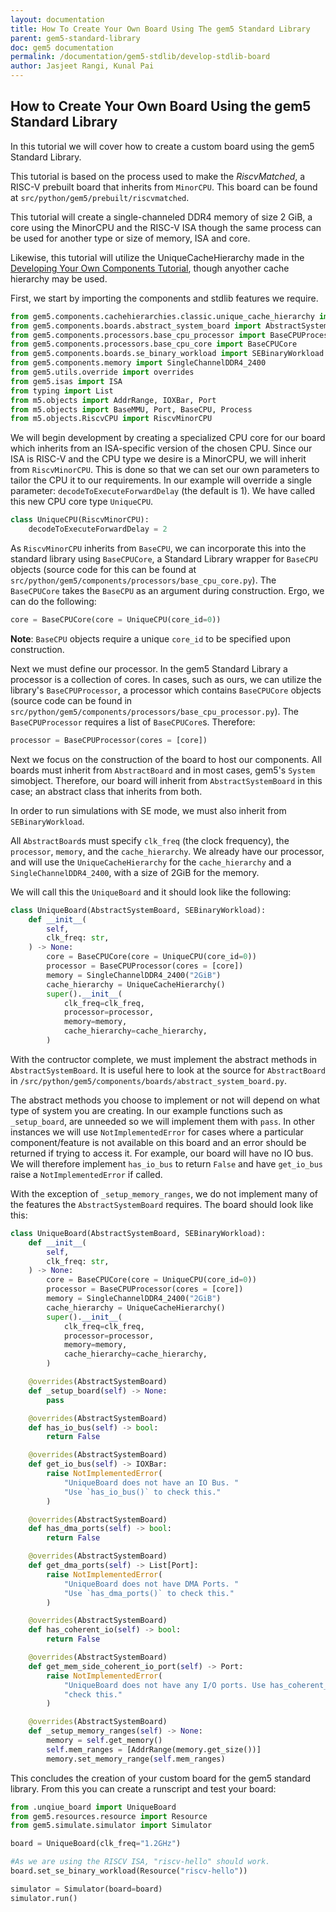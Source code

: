 ```yaml
---
layout: documentation
title: How To Create Your Own Board Using The gem5 Standard Library
parent: gem5-standard-library
doc: gem5 documentation
permalink: /documentation/gem5-stdlib/develop-stdlib-board
author: Jasjeet Rangi, Kunal Pai
---
```


## How to Create Your Own Board Using the gem5 Standard Library

In this tutorial we will cover how to create a custom  board using the gem5 Standard Library.


This tutorial is based on the process used to make the _RiscvMatched_, a RISC-V prebuilt board that inherits from `MinorCPU`. This board can be found at `src/python/gem5/prebuilt/riscvmatched`.

This tutorial will create a single-channeled DDR4 memory of size 2 GiB, a core using the MinorCPU and the RISC-V ISA though the same process can be used for another type or size of memory, ISA and core.

Likewise, this tutorial will utilize the UniqueCacheHierarchy made in the [Developing Your Own Components Tutorial](https://www.gem5.org/documentation/gem5-stdlib/develop-own-components-tutorial), though anyother cache hierarchy may be used.

First, we start by importing the components and stdlib features we require.

``` python
from gem5.components.cachehierarchies.classic.unique_cache_hierarchy import UniqueCacheHierarchy
from gem5.components.boards.abstract_system_board import AbstractSystemBoard
from gem5.components.processors.base_cpu_processor import BaseCPUProcessor
from gem5.components.processors.base_cpu_core import BaseCPUCore
from gem5.components.boards.se_binary_workload import SEBinaryWorkload
from gem5.components.memory import SingleChannelDDR4_2400
from gem5.utils.override import overrides
from gem5.isas import ISA
from typing import List
from m5.objects import AddrRange, IOXBar, Port
from m5.objects import BaseMMU, Port, BaseCPU, Process
from m5.objects.RiscvCPU import RiscvMinorCPU
```

We will begin development by creating a specialized CPU core for our board which inherits from an ISA-specific version of the chosen CPU.
Since our ISA is RISC-V and the CPU type we desire is a MinorCPU, we will inherit from `RiscvMinorCPU`.
This is done so that we can set our own parameters to tailor the CPU it to our requirements.
In our example will override a single parameter:  `decodeToExecuteForwardDelay` (the default is 1).
We have called this new CPU core type `UniqueCPU`.


``` python
class UniqueCPU(RiscvMinorCPU):
    decodeToExecuteForwardDelay = 2
```

As `RiscvMinorCPU` inherits from `BaseCPU`, we can incorporate this into the standard library using `BaseCPUCore`, a Standard Library wrapper for `BaseCPU` objects (source code for this can be found at `src/python/gem5/components/processors/base_cpu_core.py`).
The `BaseCPUCore` takes the `BaseCPU` as an argument during construction.
Ergo, we can do the following:

```python
core = BaseCPUCore(core = UniqueCPU(core_id=0))
```

**Note**: `BaseCPU` objects require a unique `core_id` to be specified upon construction.

Next we must define our processor.
In the gem5 Standard Library a processor is a collection of cores.
In cases, such as ours, we can utilize the library's `BaseCPUProcessor`, a processor which contains `BaseCPUCore` objects (source code can be found in `src/python/gem5/components/processors/base_cpu_processor.py`).
The `BaseCPUProcessor` requires a list of `BaseCPUCore`s.
Therefore:

```python
processor = BaseCPUProcessor(cores = [core])
```

Next we focus on the construction of the board to host our components.
All boards must inherit from `AbstractBoard` and in most cases, gem5's `System` simobject.
Therefore, our board will inherit from `AbstractSystemBoard` in this case; an abstract class that inherits from both.

In order to run simulations with SE mode, we must also inherit from `SEBinaryWorkload`.

All `AbstractBoard`s must specify `clk_freq` (the clock frequency), the `processor`, `memory`, and the `cache_hierarchy`.
We already have our processor, and will use the `UniqueCacheHierarchy` for the `cache_hierarchy` and a `SingleChannelDDR4_2400`, with a size of 2GiB for the memory.

We will call this the `UniqueBoard` and it should look like the following:

``` python
class UniqueBoard(AbstractSystemBoard, SEBinaryWorkload):
    def __init__(
        self,
        clk_freq: str,
    ) -> None:
        core = BaseCPUCore(core = UniqueCPU(core_id=0))
        processor = BaseCPUProcessor(cores = [core])
        memory = SingleChannelDDR4_2400("2GiB")
        cache_hierarchy = UniqueCacheHierarchy()
        super().__init__(
            clk_freq=clk_freq,
            processor=processor,
            memory=memory,
            cache_hierarchy=cache_hierarchy,
        )
```

With the contructor complete, we must implement the abstract methods in `AbstractSystemBoard`.
It is useful here to look at the source for `AbstractBoard` in `/src/python/gem5/components/boards/abstract_system_board.py`.

The abstract methods you choose to implement or not will depend on what type of system you are creating.
In our example functions such as `_setup_board`, are unneeded so we will implement them with `pass`.
In other instances we will use `NotImplementedError` for cases where a particular component/feature is not available on this board and an error should be returned if trying to access it.
For example, our board will have no IO bus.
We will therefore implement `has_io_bus` to return `False` and have `get_io_bus` raise a `NotImplementedError` if called.

With the exception of `_setup_memory_ranges`, we do not implement many of the features the `AbstractSystemBoard` requires. The board should look like this:

``` python
class UniqueBoard(AbstractSystemBoard, SEBinaryWorkload):
    def __init__(
        self,
        clk_freq: str,
    ) -> None:
        core = BaseCPUCore(core = UniqueCPU(core_id=0))
        processor = BaseCPUProcessor(cores = [core])
        memory = SingleChannelDDR4_2400("2GiB")
        cache_hierarchy = UniqueCacheHierarchy()
        super().__init__(
            clk_freq=clk_freq,
            processor=processor,
            memory=memory,
            cache_hierarchy=cache_hierarchy,
        )

    @overrides(AbstractSystemBoard)
    def _setup_board(self) -> None:
        pass

    @overrides(AbstractSystemBoard)
    def has_io_bus(self) -> bool:
        return False

    @overrides(AbstractSystemBoard)
    def get_io_bus(self) -> IOXBar:
        raise NotImplementedError(
            "UniqueBoard does not have an IO Bus. "
            "Use `has_io_bus()` to check this."
        )

    @overrides(AbstractSystemBoard)
    def has_dma_ports(self) -> bool:
        return False

    @overrides(AbstractSystemBoard)
    def get_dma_ports(self) -> List[Port]:
        raise NotImplementedError(
            "UniqueBoard does not have DMA Ports. "
            "Use `has_dma_ports()` to check this."
        )

    @overrides(AbstractSystemBoard)
    def has_coherent_io(self) -> bool:
        return False

    @overrides(AbstractSystemBoard)
    def get_mem_side_coherent_io_port(self) -> Port:
        raise NotImplementedError(
            "UniqueBoard does not have any I/O ports. Use has_coherent_io to "
            "check this."
        )

    @overrides(AbstractSystemBoard)
    def _setup_memory_ranges(self) -> None:
        memory = self.get_memory()
        self.mem_ranges = [AddrRange(memory.get_size())]
        memory.set_memory_range(self.mem_ranges)
```


This concludes the creation of your custom board for the gem5 standard library.
From this you can create a runscript and test your board:

``` python
from .unqiue_board import UniqueBoard
from gem5.resources.resource import Resource
from gem5.simulate.simulator import Simulator

board = UniqueBoard(clk_freq="1.2GHz")

#As we are using the RISCV ISA, "riscv-hello" should work.
board.set_se_binary_workload(Resource("riscv-hello"))

simulator = Simulator(board=board)
simulator.run()
```
